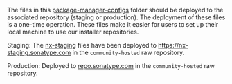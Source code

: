 The files in this [package-manager-configs](.) folder should be deployed 
to the associated repository (staging or production).
The deployment of these files is a one-time operation.
These files make it easier for users to set up their local machine to use our installer repositories.

Staging: The [nx-staging](nx-staging) files have been deployed to https://nx-staging.sonatype.com
in the `community-hosted` raw repository.

Production: Deployed to [repo.sonatype.com](https://repo.sonatype.com)
in the `community-hosted` raw repository.
